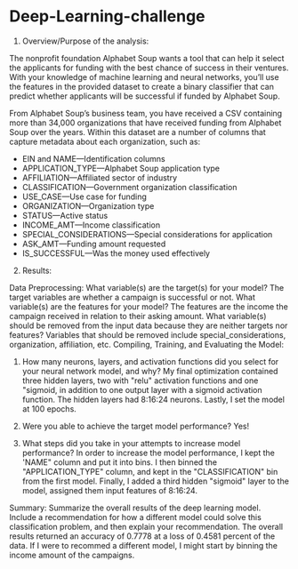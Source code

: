 # Deep-Learning-challenge

1. Overview/Purpose of the analysis:

The nonprofit foundation Alphabet Soup wants a tool that can help it select the applicants for funding with the best chance of success in their ventures. With your knowledge of machine learning and neural networks, you’ll use the features in the provided dataset to create a binary classifier that can predict whether applicants will be successful if funded by Alphabet Soup.

From Alphabet Soup’s business team, you have received a CSV containing more than 34,000 organizations that have received funding from Alphabet Soup over the years. Within this dataset are a number of columns that capture metadata about each organization, such as:

- EIN and NAME—Identification columns
- APPLICATION_TYPE—Alphabet Soup application type
- AFFILIATION—Affiliated sector of industry
- CLASSIFICATION—Government organization classification
- USE_CASE—Use case for funding
- ORGANIZATION—Organization type
- STATUS—Active status
- INCOME_AMT—Income classification
- SPECIAL_CONSIDERATIONS—Special considerations for application
- ASK_AMT—Funding amount requested
- IS_SUCCESSFUL—Was the money used effectively


2. Results:

Data Preprocessing:
  What variable(s) are the target(s) for your model?
  The target variables are whether a campaign is successful or not.
  What variable(s) are the features for your model?
  The features are the income the campaign received in relation to their asking amount.
  What variable(s) should be removed from the input data because they are neither targets nor features?
  Variables that should be removed include special_considerations, organization, affiliation, etc.
Compiling, Training, and Evaluating the Model:
  1) How many neurons, layers, and activation functions did you select for your neural network model, and why?
       My final optimization contained three hidden layers, two with "relu" activation functions and one "sigmoid, in addition to one output layer with a sigmoid activation function.
       The hidden layers had 8:16:24 neurons. Lastly, I set the model at 100 epochs.
  
  2) Were you able to achieve the target model performance? Yes!
  
  3) What steps did you take in your attempts to increase model performance? In order to increase the model performance, I kept the 'NAME" column and put it into       bins. 
        I then binned the "APPLICATION_TYPE" column, and kept in the "CLASSIFICATION" bin from the first model. Finally, I added a third hidden "sigmoid" layer to the             model, assigned them input features of 8:16:24.

Summary: Summarize the overall results of the deep learning model. Include a recommendation for how a different model could solve this classification problem, and then explain your recommendation.
The overall results returned an accuracy of 0.7778 at a loss of 0.4581 percent of the data. If I were to recommed a different model, I might start by binning the income amount of the campaigns. 



